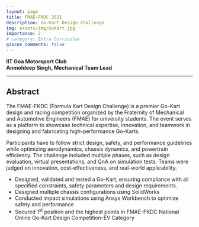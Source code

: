 ```yaml
---
layout: page
title: FMAE-FKDC 2021
description: Go-Kart Design Challenge
img: assets/img/GoKart.jpg
importance: 2
# category: Extra Curriculur
giscus_comments: false
---
```


**IIT Goa Motorsport Club**  
**Anmoldeep Singh, Mechanical Team Lead** 

---

## **Abstract**

The FMAE-FKDC (Formula Kart Design Challenge) is a premier Go-Kart design and racing competition organized by the Fraternity of Mechanical and Automotive Engineers (FMAE) for university students. The event serves as a platform to showcase technical expertise, innovation, and teamwork in designing and fabricating high-performance Go-Karts.

Participants have to follow strict design, safety, and performance guidelines while optimizing aerodynamics, chassis dynamics, and powertrain efficiency. The challenge included multiple phases, such as design evaluation, virtual presentations, and QnA on simulation tests. Teams were judged on innovation, cost-effectiveness, and real-world applicability.

<ul>
    <li>Designed, validated and tested a Go-Kart, ensuring compliance with all specified constraints, safety parameters and design requirements. </li>
    <li>Designed multiple chassis configurations using SolidWorks</li>
    <li>Conducted impact simulations using Ansys Workbench to optimize safety and performance</li>
    <li>Secured 1<sup>st</sup> position and the highest points in FMAE-FKDC National Online Go-Kart Design Competition-EV Category</li>
</ul>